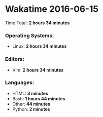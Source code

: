 # Wakatime 2016-06-15

Time Total: **2 hours 34 minutes**

### Operating Systems:
- Linux: **2 hours 34 minutes** 

### Editors:
- Vim: **2 hours 34 minutes** 

### Languages:
- HTML: **3 minutes** 
- Bash: **1 hours 44 minutes** 
- Other: **44 minutes** 
- Python: **2 minutes** 

